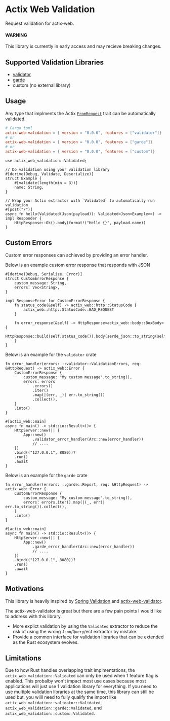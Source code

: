 # Actix Web Validation

Request validation for actix-web.


#### WARNING

This library is currently in early access and may recieve breaking changes.


## Supported Validation Libraries

* [validator](https://github.com/Keats/validator)
* [garde](https://github.com/jprochazk/garde)
* custom (no external library)


## Usage

Any type that implments the Actix [`FromRequest`](https://docs.rs/actix-web/latest/actix_web/trait.FromRequest.html) trait can be automatically validated.


```toml
# Cargo.toml
actix-web-validation = { version = "0.0.0", features = ["validator"]}
# or 
actix-web-validation = { version = "0.0.0", features = ["garde"]}
# or 
actix-web-validation = { version = "0.0.0", features = ["custom"]}
```

```rust,ignore
use actix_web_validation::Validated;

// Do validation using your validation library
#[derive(Debug, Validate, Deserialize)]
struct Example {
    #[validate(length(min = 3))]
    name: String,
}

// Wrap your Actix extractor with `Validated` to automatically run validation
#[post("/")]
async fn hello(Validated(Json(payload)): Validated<Json<Example>>) -> impl Responder {
    HttpResponse::Ok().body(format!("Hello {}", payload.name))
}
```

## Custom Errors

Custom error responses can achieved by providing an error handler.

Below is an example custom error response that responds with JSON
```rust,ignore
#[derive(Debug, Serialize, Error)]
struct CustomErrorResponse {
    custom_message: String,
    errors: Vec<String>,
}

impl ResponseError for CustomErrorResponse {
    fn status_code(&self) -> actix_web::http::StatusCode {
        actix_web::http::StatusCode::BAD_REQUEST
    }

    fn error_response(&self) -> HttpResponse<actix_web::body::BoxBody> {
        HttpResponse::build(self.status_code()).body(serde_json::to_string(self).unwrap())
    }
}
```

Below is an example for the `validator` crate

```rust,ignore
fn error_handler(errors: ::validator::ValidationErrors, req: &HttpRequest) -> actix_web::Error {
    CustomErrorResponse {
        custom_message: "My custom message".to_string(),
        errors: errors
            .errors()
            .iter()
            .map(|(err, _)| err.to_string())
            .collect(),
    }
    .into()
}

#[actix_web::main]
async fn main() -> std::io::Result<()> {
    HttpServer::new(|| {
        App::new()
            .validator_error_handler(Arc::new(error_handler))
            // ....
    })
    .bind(("127.0.0.1", 8080))?
    .run()
    .await
}
```

Below is an example for the `garde` crate

```rust,ignore
fn error_handler(errors: ::garde::Report, req: &HttpRequest) -> actix_web::Error {
    CustomErrorResponse {
        custom_message: "My custom message".to_string(),
        errors: errors.iter().map(|(_, err)| err.to_string()).collect(),
    }
    .into()
}

#[actix_web::main]
async fn main() -> std::io::Result<()> {
    HttpServer::new(|| {
        App::new()
            .garde_error_handler(Arc::new(error_handler))
            // ....
    })
    .bind(("127.0.0.1", 8080))?
    .run()
    .await
}
```
## Motivations

This library is heavily inspired by [Spring Validation](https://docs.spring.io/spring-framework/reference/core/validation/beanvalidation.html) and [actix-web-validator](https://crates.io/crates/actix-web-validator). 

The actix-web-validator is great but there are a few pain points I would like to address with this library.
- More explict validation by using the `Validated` extractor to reduce the risk of using the wrong `Json`/`Query`/ect extractor by mistake.
- Provide a common interface for validation libraries that can be extended as the Rust ecosystem evolves.


## Limitations

Due to how Rust handles overlapping trait implmentations, the `actix_web_validation::Validated` can only be used when 1 feature flag is enabled. This probalby won't impact most use cases because most applications will just use 1 validation library for everything. If you need to use multiple validation libraries at the same time, this library can still be used but, you willl need to fully qualify the import like `actix_web_validation::validator::Validated`, `actix_web_validation::garde::Validated`, and `actix_web_validation::custom::Validated`.

